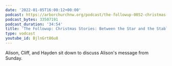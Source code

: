 ```yaml
---
date: '2022-01-05T16:00:12+00:00'
podcast: https://arborchurchnw.org/podcast/the-followup-0052-christmas-stories-between-the-star-and-the-stable.mp3
podcast_bytes: 33507191
podcast_duration: '34:54'
title: 'The Followup: Christmas Stories: Between the Star and the Stable'
type: vodcast
youtube_id: BjlnGrt86u8
---
```


Alison, Cliff, and Hayden sit down to discuss Alison's message from Sunday.